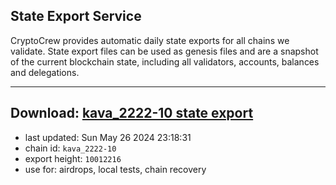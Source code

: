 ## State Export Service
CryptoCrew provides automatic daily state exports for all chains we validate. State export files can be used as genesis files and are a snapshot of the current blockchain state, including all validators, accounts, balances and delegations.

---
**Download: [kava_2222-10 state export](https://dl-eu2.ccvalidators.com/SERVICE/kava/kava_2222-10_export_10012216.json)**
---

- last updated: Sun May 26 2024 23:18:31
- chain id: `kava_2222-10`
- export height: `10012216`
- use for: airdrops, local tests, chain recovery

